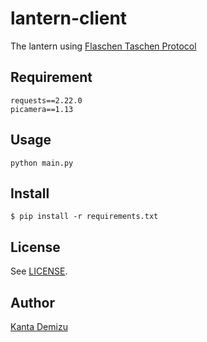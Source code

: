 # lantern-client
The lantern using [Flaschen Taschen Protocol](https://github.com/hzeller/flaschen-taschen)

## Requirement
```
requests==2.22.0
picamera==1.13
```

## Usage 
```
python main.py
```

## Install
```
$ pip install -r requirements.txt
```

## License

See [LICENSE](https://github.com/ayanasu-iot/lantern-client/blob/master/LICENSE).

## Author

[Kanta Demizu](https://github.com/Sw-Saturn)
